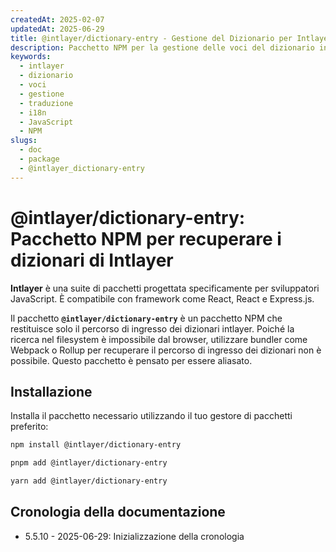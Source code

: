 ```yaml
---
createdAt: 2025-02-07
updatedAt: 2025-06-29
title: @intlayer/dictionary-entry - Gestione del Dizionario per Intlayer
description: Pacchetto NPM per la gestione delle voci del dizionario in Intlayer, che fornisce utility per creare, aggiornare e organizzare dizionari di traduzione.
keywords:
  - intlayer
  - dizionario
  - voci
  - gestione
  - traduzione
  - i18n
  - JavaScript
  - NPM
slugs:
  - doc
  - package
  - @intlayer_dictionary-entry
---
```


# @intlayer/dictionary-entry: Pacchetto NPM per recuperare i dizionari di Intlayer

**Intlayer** è una suite di pacchetti progettata specificamente per sviluppatori JavaScript. È compatibile con framework come React, React e Express.js.

Il pacchetto **`@intlayer/dictionary-entry`** è un pacchetto NPM che restituisce solo il percorso di ingresso dei dizionari intlayer. Poiché la ricerca nel filesystem è impossibile dal browser, utilizzare bundler come Webpack o Rollup per recuperare il percorso di ingresso dei dizionari non è possibile. Questo pacchetto è pensato per essere aliasato.

## Installazione

Installa il pacchetto necessario utilizzando il tuo gestore di pacchetti preferito:

```bash packageManager="npm"
npm install @intlayer/dictionary-entry
```

```bash packageManager="pnpm"
pnpm add @intlayer/dictionary-entry
```

```bash packageManager="yarn"
yarn add @intlayer/dictionary-entry
```

## Cronologia della documentazione

- 5.5.10 - 2025-06-29: Inizializzazione della cronologia
